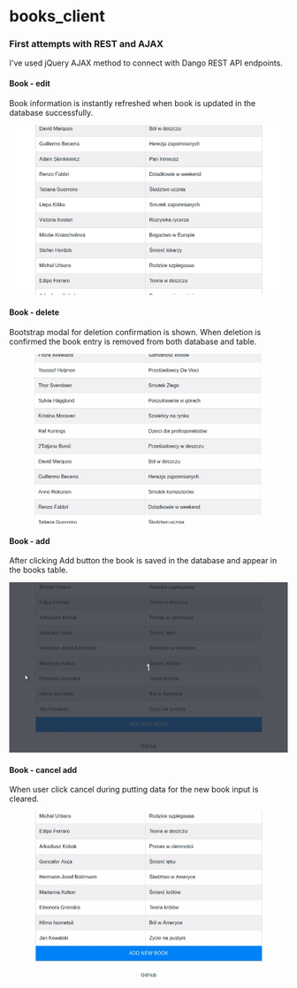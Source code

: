 # books_client
### First attempts with REST and AJAX


I've used jQuery AJAX method to connect with Dango REST API endpoints.

#### Book - edit
Book information is instantly refreshed when book is updated in the database successfully.

![alt text](/img/books_client_edit.gif)

#### Book - delete
Bootstrap modal for deletion confirmation is shown. When deletion is confirmed the book entry is removed from both database and table.

![alt text](/img/books_client_delete.gif)

#### Book - add
After clicking Add button the book is saved in the database and appear in the books table.

![alt text](/img/books_client_add_add.gif)

#### Book - cancel add
When user click cancel during putting data for the new book input is cleared.

![alt text](/img/books_client_add_cancel.gif)

